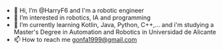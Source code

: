 - 👋 Hi, I’m @HarryF6 and I'm a robotic engineer
- 👀 I’m interested in robotics, IA and programming
- 🌱 I’m currently learning Kotlin, Java, Python, C++,... and i'm studying a Master's Degree in Automation and Robotics in Universidad de Alicante 
- 📫 How to reach me gonfa1999@gmail.com

<!---
HarryF6/HarryF6 is a ✨ special ✨ repository because its `README.md` (this file) appears on your GitHub profile.
You can click the Preview link to take a look at your changes.
--->

